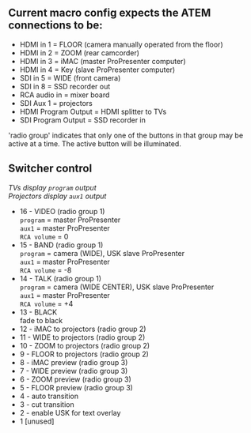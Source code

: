## Current macro config expects the ATEM connections to be:

* HDMI in 1 = FLOOR (camera manually operated from the floor)
* HDMI in 2 = ZOOM (rear camcorder)
* HDMI in 3 = iMAC (master ProPresenter computer)
* HDMI in 4 = Key (slave ProPresenter computer)
* SDI in 5 = WIDE (front camera)
* SDI in 8 = SSD recorder out
* RCA audio in = mixer board
* SDI Aux 1 = projectors
* HDMI Program Output = HDMI splitter to TVs
* SDI Program Output = SSD recorder in

'radio group' indicates that only one of the buttons in that group may be active at a time.  The active button will be illuminated.

## Switcher control
*TVs display `program` output*<br>
*Projectors display `aux1` output*

* 16 - VIDEO (radio group 1)<br>
 `program` = master ProPresenter<br>
 `aux1` = master ProPresenter<br>
 `RCA volume` = 0<br>
* 15 - BAND (radio group 1)<br>
 `program` = camera (WIDE), USK slave ProPresenter<br>
 `aux1` = master ProPresenter<br>
 `RCA volume` = -8<br>
* 14 - TALK (radio group 1)<br>
 `program` = camera (WIDE CENTER), USK slave ProPresenter<br>
 `aux1` = master ProPresenter<br>
 `RCA volume` = +4<br>
* 13 - BLACK<br>
 fade to black
* 12 - iMAC to projectors (radio group 2)
* 11 - WIDE to projectors (radio group 2)
* 10 - ZOOM to projectors (radio group 2)
* 9 - FLOOR to projectors (radio group 2)
* 8 - iMAC preview (radio group 3)
* 7 - WIDE preview (radio group 3)
* 6 - ZOOM preview (radio group 3)
* 5 - FLOOR preview (radio group 3)
* 4 - auto transition
* 3 - cut transition
* 2 - enable USK for text overlay
* 1 [unused]
